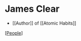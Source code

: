 # James Clear

- [[Author]] of [[Atomic Habits]]

[[People]]

[//begin]: # "Autogenerated link references for markdown compatibility"
[people]: people "People"
[//end]: # "Autogenerated link references"